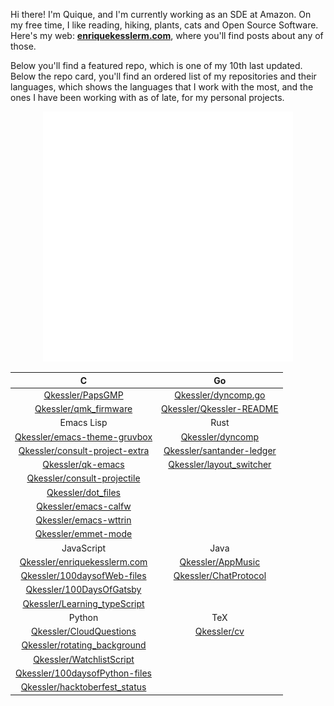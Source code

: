 Hi there! I'm Quique, and I'm currently working as an SDE at Amazon. On my free time, I like reading, hiking, plants, cats and Open Source Software. Here's my web: [**enriquekesslerm.com**](https://enriquekesslerm.com), where you'll find posts about any of those.

Below you'll find a featured repo, which is one of my 10th last updated. Below the repo card, you'll find an ordered list of my repositories and their languages, which shows the languages that I work with the most, and the ones I have been working with as of late, for my personal projects.

<div align="center">
    <a href="https://github.com/Qkessler/consult-projectile">
        <img src="src/repo-card.svg" width="400" height="400" alt="Repo card which links to the Repo itself, in Github.">
    </a>
</div>

<div align="center">

|  C  |  Go  |
| :--: | :--: |
| [Qkessler/PapsGMP](https://github.com/Qkessler/PapsGMP) |  [Qkessler/dyncomp.go](https://github.com/Qkessler/dyncomp.go)  |
| [Qkessler/qmk_firmware](https://github.com/Qkessler/qmk_firmware) |  [Qkessler/Qkessler-README](https://github.com/Qkessler/Qkessler-README)  |
|  Emacs Lisp  |  Rust  |
| [Qkessler/emacs-theme-gruvbox](https://github.com/Qkessler/emacs-theme-gruvbox) |  [Qkessler/dyncomp](https://github.com/Qkessler/dyncomp)  |
| [Qkessler/consult-project-extra](https://github.com/Qkessler/consult-project-extra) |  [Qkessler/santander-ledger](https://github.com/Qkessler/santander-ledger)  |
| [Qkessler/qk-emacs](https://github.com/Qkessler/qk-emacs) |  [Qkessler/layout_switcher](https://github.com/Qkessler/layout_switcher)  |
| [Qkessler/consult-projectile](https://github.com/Qkessler/consult-projectile) |  |
| [Qkessler/dot_files](https://github.com/Qkessler/dot_files) |  |
| [Qkessler/emacs-calfw](https://github.com/Qkessler/emacs-calfw) |  |
| [Qkessler/emacs-wttrin](https://github.com/Qkessler/emacs-wttrin) |  |
| [Qkessler/emmet-mode](https://github.com/Qkessler/emmet-mode) |  |
|  JavaScript  |  Java  |
| [Qkessler/enriquekesslerm.com](https://github.com/Qkessler/enriquekesslerm.com) |  [Qkessler/AppMusic](https://github.com/Qkessler/AppMusic)  |
| [Qkessler/100daysofWeb-files](https://github.com/Qkessler/100daysofWeb-files) |  [Qkessler/ChatProtocol](https://github.com/Qkessler/ChatProtocol)  |
| [Qkessler/100DaysOfGatsby](https://github.com/Qkessler/100DaysOfGatsby) |  |
| [Qkessler/Learning_typeScript](https://github.com/Qkessler/Learning_typeScript) |  |
|  Python  |  TeX  |
| [Qkessler/CloudQuestions](https://github.com/Qkessler/CloudQuestions) |  [Qkessler/cv](https://github.com/Qkessler/cv)  |
| [Qkessler/rotating_background](https://github.com/Qkessler/rotating_background) |  |
| [Qkessler/WatchlistScript](https://github.com/Qkessler/WatchlistScript) |  |
| [Qkessler/100daysofPython-files](https://github.com/Qkessler/100daysofPython-files) |  |
| [Qkessler/hacktoberfest_status](https://github.com/Qkessler/hacktoberfest_status) |  |

</div>
